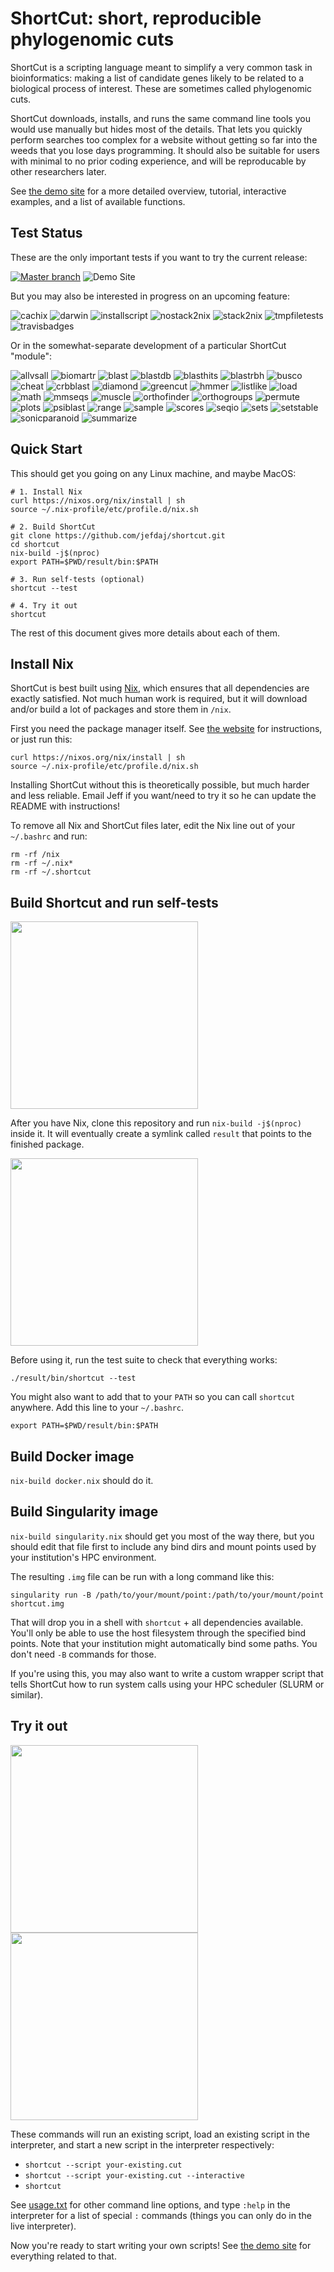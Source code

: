ShortCut: short, reproducible phylogenomic cuts
===============================================


ShortCut is a scripting language meant to simplify a very common task in
bioinformatics: making a list of candidate genes likely to be related to a
biological process of interest. These are sometimes called phylogenomic cuts.

ShortCut downloads, installs, and runs the same command line tools you would
use manually but hides most of the details. That lets you quickly perform
searches too complex for a website without getting so far into the weeds that
you lose days programming. It should also be suitable for users with minimal to
no prior coding experience, and will be reproducable by other researchers
later.

See [the demo site][1] for a more detailed overview, tutorial, interactive
examples, and a list of available functions.

Test Status
-----------

These are the only important tests if you want to try the current release:

[![Master branch](http://img.shields.io/travis/jefdaj/shortcut/master.svg?style=flat&label=master)](https://travis-ci.org/jefdaj/shortcut?label=master)
![Demo Site](https://img.shields.io/website?label=demo%20site&url=http%3A%2F%2Fshortcut.pmb.berkeley.edu)
<!-- ![Env label](http://badges.herokuapp.com/travis/jefdaj/shortcut?env=BADGE=osx&label=osx&branch=feature-travisbadges) -->

But you may also be interested in progress on an upcoming feature:

![cachix](https://img.shields.io/travis/jefdaj/shortcut/feature-cachix?label=cachix)
![darwin](https://img.shields.io/travis/jefdaj/shortcut/feature-darwin?label=darwin)
![installscript](https://img.shields.io/travis/jefdaj/shortcut/feature-installscript?label=installscript)
![nostack2nix](https://img.shields.io/travis/jefdaj/shortcut/feature-nostack2nix?label=nostack2nix)
![stack2nix](https://img.shields.io/travis/jefdaj/shortcut/feature-stack2nix?label=stack2nix)
![tmpfiletests](https://img.shields.io/travis/jefdaj/shortcut/feature-tmpfiletests?label=tmpfiletests)
![travisbadges](https://img.shields.io/travis/jefdaj/shortcut/feature-travisbadges?label=travisbadges)

Or in the somewhat-separate development of a particular ShortCut "module":

<!-- TODO core branch too for the haskell part -->
![allvsall](https://img.shields.io/travis/jefdaj/shortcut/module-allvsall?label=allvsall)
![biomartr](https://img.shields.io/travis/jefdaj/shortcut/module-biomartr?label=biomartr)
![blast](https://img.shields.io/travis/jefdaj/shortcut/module-blast?label=blast)
![blastdb](https://img.shields.io/travis/jefdaj/shortcut/module-blastdb?label=blastdb)
![blasthits](https://img.shields.io/travis/jefdaj/shortcut/module-blasthits?label=blasthits)
![blastrbh](https://img.shields.io/travis/jefdaj/shortcut/module-blastrbh?label=blastrbh)
![busco](https://img.shields.io/travis/jefdaj/shortcut/module-busco?label=busco)
![cheat](https://img.shields.io/travis/jefdaj/shortcut/module-cheat?label=cheat)
![crbblast](https://img.shields.io/travis/jefdaj/shortcut/module-crbblast?label=crbblast)
![diamond](https://img.shields.io/travis/jefdaj/shortcut/module-diamond?label=diamond)
![greencut](https://img.shields.io/travis/jefdaj/shortcut/module-greencut?label=greencut)
![hmmer](https://img.shields.io/travis/jefdaj/shortcut/module-hmmer?label=hmmer)
![listlike](https://img.shields.io/travis/jefdaj/shortcut/module-listlike?label=listlike)
![load](https://img.shields.io/travis/jefdaj/shortcut/module-load?label=load)
![math](https://img.shields.io/travis/jefdaj/shortcut/module-math?label=math)
![mmseqs](https://img.shields.io/travis/jefdaj/shortcut/module-mmseqs?label=mmseqs)
![muscle](https://img.shields.io/travis/jefdaj/shortcut/module-muscle?label=muscle)
![orthofinder](https://img.shields.io/travis/jefdaj/shortcut/module-orthofinder?label=orthofinder)
![orthogroups](https://img.shields.io/travis/jefdaj/shortcut/module-orthogroups?label=orthogroups)
![permute](https://img.shields.io/travis/jefdaj/shortcut/module-permute?label=permute)
![plots](https://img.shields.io/travis/jefdaj/shortcut/module-plots?label=plots)
![psiblast](https://img.shields.io/travis/jefdaj/shortcut/module-psiblast?label=psiblast)
![range](https://img.shields.io/travis/jefdaj/shortcut/module-range?label=range)
![sample](https://img.shields.io/travis/jefdaj/shortcut/module-sample?label=sample)
![scores](https://img.shields.io/travis/jefdaj/shortcut/module-scores?label=scores)
![seqio](https://img.shields.io/travis/jefdaj/shortcut/module-seqio?label=seqio)
![sets](https://img.shields.io/travis/jefdaj/shortcut/module-sets?label=sets)
![setstable](https://img.shields.io/travis/jefdaj/shortcut/module-setstable?label=setstable)
![sonicparanoid](https://img.shields.io/travis/jefdaj/shortcut/module-sonicparanoid?label=sonicparanoid)
![summarize](https://img.shields.io/travis/jefdaj/shortcut/module-summarize?label=summarize)

<!-- Green means tests are passing for both the Mac and Linux builds on [Travis CI](https://travis-ci.com/jefdaj/shortcut/branches). -->

Quick Start
-----------

This should get you going on any Linux machine, and maybe MacOS:

    # 1. Install Nix
    curl https://nixos.org/nix/install | sh
    source ~/.nix-profile/etc/profile.d/nix.sh

    # 2. Build ShortCut
    git clone https://github.com/jefdaj/shortcut.git
    cd shortcut
    nix-build -j$(nproc)
    export PATH=$PWD/result/bin:$PATH

    # 3. Run self-tests (optional)
    shortcut --test

    # 4. Try it out
    shortcut

The rest of this document gives more details about each of them.


Install Nix
-----------

ShortCut is best built using [Nix][2], which ensures that all dependencies are
exactly satisfied. Not much human work is required, but it will download and/or
build a lot of packages and store them in `/nix`.

First you need the package manager itself. See [the website][2] for
instructions, or just run this:

    curl https://nixos.org/nix/install | sh
    source ~/.nix-profile/etc/profile.d/nix.sh

Installing ShortCut without this is theoretically possible, but much harder and less reliable.
Email Jeff if you want/need to try it so he can update the README with instructions!

To remove all Nix and ShortCut files later, edit the Nix line out of your `~/.bashrc` and run:

    rm -rf /nix
    rm -rf ~/.nix*
    rm -rf ~/.shortcut


Build Shortcut and run self-tests
---------------------------------

<a href="https://asciinema.org/a/MW5oHH9jMI0gFHXUnimwt3Sap" target="_blank">
  <img src="https://asciinema.org/a/MW5oHH9jMI0gFHXUnimwt3Sap.png" width="300"/>
</a>

After you have Nix, clone this repository and run `nix-build -j$(nproc)` inside
it. It will eventually create a symlink called `result` that points to the
finished package.

<a href="https://asciinema.org/a/mS8way8pStBVJ1rWQrHMAC8wN" target="_blank">
  <img src="https://asciinema.org/a/mS8way8pStBVJ1rWQrHMAC8wN.png" width="300"/>
</a>

Before using it, run the test suite to check that everything works:

    ./result/bin/shortcut --test

You might also want to add that to your `PATH` so you can call `shortcut` anywhere.
Add this line to your `~/.bashrc`.

    export PATH=$PWD/result/bin:$PATH


Build Docker image
------------------

`nix-build docker.nix` should do it.


Build Singularity image
-----------------------

`nix-build singularity.nix` should get you most of the way there, but you
should edit that file first to include any bind dirs and mount points used by
your institution's HPC environment.

The resulting `.img` file can be run with a long command like this:

```
singularity run -B /path/to/your/mount/point:/path/to/your/mount/point shortcut.img
```

That will drop you in a shell with `shortcut` + all dependencies available.
You'll only be able to use the host filesystem through the specified bind
points. Note that your institution might automatically bind some paths. You
don't need `-B` commands for those.

If you're using this, you may also want to write a custom wrapper script that
tells ShortCut how to run system calls using your HPC scheduler (SLURM or
similar).


Try it out
----------

<a href="https://asciinema.org/a/g5GErr9NQQABK6jfVHD3oX0cU" target="_blank">
  <img src="https://asciinema.org/a/g5GErr9NQQABK6jfVHD3oX0cU.png" width="300"/>
</a>

<a href="https://asciinema.org/a/euimAp0wYpVFfhZBqFaHoYc5h" target="_blank">
  <img src="https://asciinema.org/a/euimAp0wYpVFfhZBqFaHoYc5h.png" width="300"/>
</a>

These commands will run an existing script, load an existing script in the
interpreter, and start a new script in the interpreter respectively:

* `shortcut --script your-existing.cut`
* `shortcut --script your-existing.cut --interactive`
* `shortcut`

See [usage.txt][3] for other command line options, and type `:help` in the
interpreter for a list of special `:` commands (things you can only do in the live interpreter).

Now you're ready to start writing your own scripts!
See [the demo site][1] for everything related to that.


[1]: http://shortcut.pmb.berkeley.edu
[2]: https://nixos.org/nix/
[3]: usage.txt
